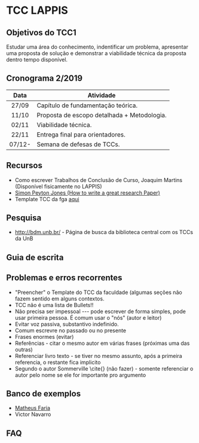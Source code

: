 # TCC LAPPIS

## Objetivos do TCC1

Estudar uma área do conhecimento, indentificar um problema,
apresentar uma proposta de solução e demonstrar a viabilidade
técnica da proposta dentro tempo disponível.


## Cronograma 2/2019
 
| Data   | Atividade                                     |
|:------:|-----------------------------------------------|
| 27/09  | Capítulo de fundamentação teórica.            |
| 11/10  | Proposta de escopo detalhada + Metodologia.   |
| 02/11  | Viabilidade técnica.                          |
| 22/11  | Entrega final para orientadores.              |
| 07/12- | Semana de defesas de TCCs.                    |


## Recursos

* Como escrever Trabalhos de Conclusão de Curso, Joaquim Martins (Disponível fisicamente no LAPPIS)
* [Simon Peyton Jones (How to write a great research Paper)](
https://www.microsoft.com/en-us/research/academic-program/write-great-research-paper/)
* Template TCC da fga [aqui](https://github.com/fga-unb/template-latex-tcc)

## Pesquisa

* http://bdm.unb.br/ - Página de busca da biblioteca central com os TCCs da UnB

## Guia de escrita

## Problemas e erros recorrentes

* "Preencher" o Template do TCC da faculdade (algumas seções não fazem sentido em alguns contextos.
* TCC não é uma lista de Bullets!!
* Não precisa ser impessoal --- pode escrever de forma simples, pode usar primeira pessoa. É comum usar o "nós" (autor e leitor)
* Evitar voz passiva, substantivo indefinido. 
* Comum escrevre no passado ou no presente
* Frases enormes (evitar)
* Referências - citar o mesmo autor em várias frases (próximas uma das outras)
* Referenciar livro texto - se tiver no mesmo assunto, após a primeira referencia, o restante fica implicito 
* Segundo o autor Sommerville \cite{} (não fazer) - somente referenciar o autor pelo nome se ele for importante pro argumento


## Banco de exemplos
* [Matheus Faria](http://fga.unb.br/articles/0001/7143/MatheusFaria_tcc2.pdf)
* Victor Navarro


## FAQ
